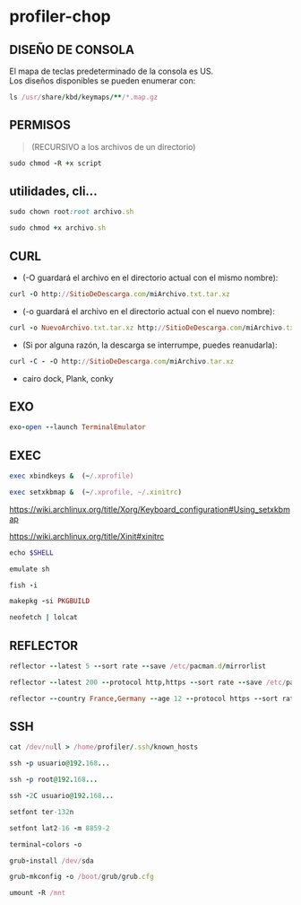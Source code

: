 # profiler-chop

## DISEÑO DE CONSOLA

 El mapa de teclas predeterminado de la consola es US.  
 Los diseños disponibles se pueden enumerar con:

```ruby
ls /usr/share/kbd/keymaps/**/*.map.gz
```

## PERMISOS

> (RECURSIVO a los archivos de un directorio)

```ruby
sudo chmod -R +x script   
```

## utilidades, cli...

```ruby
sudo chown root:root archivo.sh
```
```ruby
sudo chmod +x archivo.sh
```
## CURL

* (-O guardará el archivo en el directorio actual con el mismo nombre):

```ruby
curl -O http://SitioDeDescarga.com/miArchivo.txt.tar.xz
```

* (-o guardará el archivo en el directorio actual con el nuevo nombre):

```ruby
curl -o NuevoArchivo.txt.tar.xz http://SitioDeDescarga.com/miArchivo.txt.tar.xz
```

* (Si por alguna razón, la descarga se interrumpe, puedes reanudarla):

```ruby
curl -C - -O http://SitioDeDescarga.com/miArchivo.tar.xz
```

* cairo dock, Plank, conky 

## EXO

```ruby
exo-open --launch TerminalEmulator
```

## EXEC

```ruby
exec xbindkeys &  (~/.xprofile)
```
```ruby
exec setxkbmap &  (~/.xprofile, ~/.xinitrc)
```

https://wiki.archlinux.org/title/Xorg/Keyboard_configuration#Using_setxkbmap  

https://wiki.archlinux.org/title/Xinit#xinitrc

```ruby
echo $SHELL
```
```ruby
emulate sh
```
```ruby
fish -i
```
```ruby
makepkg -si PKGBUILD
```
```ruby
neofetch | lolcat
```

## REFLECTOR

```ruby
reflector --latest 5 --sort rate --save /etc/pacman.d/mirrorlist
```
```ruby
reflector --latest 200 --protocol http,https --sort rate --save /etc/pacman.d/mirrorlist
```
```ruby
reflector --country France,Germany --age 12 --protocol https --sort rate --save /etc/pacman.d/mirrorlist
```
## SSH

```ruby
cat /dev/null > /home/profiler/.ssh/known_hosts
```
```ruby
ssh -p usuario@192.168...
```
```ruby
ssh -p root@192.168...
```
```ruby
ssh -2C usuario@192.168...
```
```ruby
setfont ter-132n
```
```ruby
setfont lat2-16 -m 8859-2
```
```ruby
terminal-colors -o
```
```ruby
grub-install /dev/sda
```
```ruby
grub-mkconfig -o /boot/grub/grub.cfg
```
```ruby
umount -R /mnt
```
